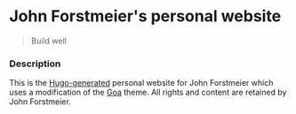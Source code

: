 # John Forstmeier's personal website

> Build well

### Description

This is the [Hugo-generated](https://gohugo.io/) personal website for John Forstmeier which uses a modification of the [Goa](https://themes.gohugo.io/hugo-goa/) theme. All rights and content are retained by John Forstmeier.  
